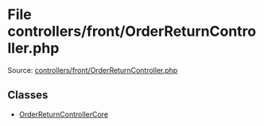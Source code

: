 File controllers/front/OrderReturnController.php
=========

Source: [controllers/front/OrderReturnController.php](https://github.com/PrestaShop/PrestaShop/blob/1.5.0.1/controllers/front/OrderReturnController.php)


Classes
-------

* [OrderReturnControllerCore](class.OrderReturnControllerCore.md)


